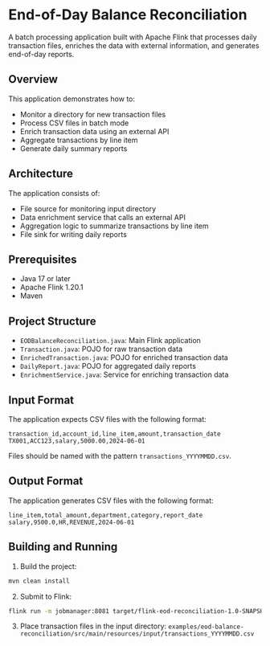# End-of-Day Balance Reconciliation

A batch processing application built with Apache Flink that processes daily transaction files, enriches the data with external information, and generates end-of-day reports.

## Overview

This application demonstrates how to:
- Monitor a directory for new transaction files
- Process CSV files in batch mode
- Enrich transaction data using an external API
- Aggregate transactions by line item
- Generate daily summary reports

## Architecture

The application consists of:
- File source for monitoring input directory
- Data enrichment service that calls an external API
- Aggregation logic to summarize transactions by line item
- File sink for writing daily reports

## Prerequisites

- Java 17 or later
- Apache Flink 1.20.1
- Maven

## Project Structure

- `EODBalanceReconciliation.java`: Main Flink application
- `Transaction.java`: POJO for raw transaction data
- `EnrichedTransaction.java`: POJO for enriched transaction data
- `DailyReport.java`: POJO for aggregated daily reports
- `EnrichmentService.java`: Service for enriching transaction data

## Input Format

The application expects CSV files with the following format:

```
transaction_id,account_id,line_item,amount,transaction_date
TX001,ACC123,salary,5000.00,2024-06-01
```

Files should be named with the pattern `transactions_YYYYMMDD.csv`.

## Output Format

The application generates CSV files with the following format:

```
line_item,total_amount,department,category,report_date
salary,9500.0,HR,REVENUE,2024-06-01
```

## Building and Running

1. Build the project:

```bash
mvn clean install
```

2. Submit to Flink:

```bash
flink run -m jobmanager:8081 target/flink-eod-reconciliation-1.0-SNAPSHOT.jar
```

3. Place transaction files in the input directory: `examples/eod-balance-reconciliation/src/main/resources/input/transactions_YYYYMMDD.csv`

